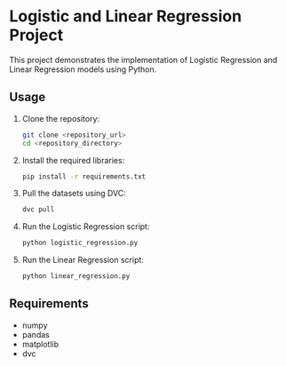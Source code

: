 # Logistic and Linear Regression Project

This project demonstrates the implementation of Logistic Regression and Linear Regression models using Python.

## Usage

1. Clone the repository:
    ```sh
    git clone <repository_url>
    cd <repository_directory>
    ```

2. Install the required libraries:
    ```sh
    pip install -r requirements.txt
    ```

3. Pull the datasets using DVC:
    ```sh
    dvc pull
    ```

4. Run the Logistic Regression script:
    ```sh
    python logistic_regression.py
    ```

5. Run the Linear Regression script:
    ```sh
    python linear_regression.py
    ```

## Requirements

- numpy
- pandas
- matplotlib
- dvc